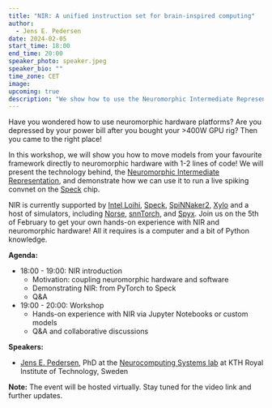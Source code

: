 ```yaml
---
title: "NIR: A unified instruction set for brain-inspired computing"
author: 
  - Jens E. Pedersen
date: 2024-02-05
start_time: 18:00 
end_time: 20:00
speaker_photo: speaker.jpeg
speaker_bio: ""
time_zone: CET
image: 
upcoming: true
description: "We show how to use the Neuromorphic Intermediate Representation to migrate your spiking model onto neuromorphic hardware."
---
```


Have you wondered how to use neuromorphic hardware platforms? Are you depressed by your power bill after you bought your >400W GPU rig?
Then you came to the right place!

In this workshop, we will show you how to move models from your favourite framework directly to neuromorphic hardware with 1-2 lines of code!
We will present the technology behind, the [Neuromorphic Intermediate Representation](https://github.com/neuromrphs/nir), and demonstrate how we can use it to run a live spiking convnet on the [Speck](https://www.synsense.ai/products/speck-2/) chip.

NIR is currently supported by [Intel Loihi](https://www.intel.com/content/www/us/en/newsroom/news/intel-unveils-neuromorphic-loihi-2-lava-software.html), [Speck](https://www.synsense.ai/products/speck-2/), [SpiNNaker2](https://spinncloud.com/portfolio/spinnaker2/), [Xylo](https://www.synsense.ai/products/xylo/) and a host of simulators, including [Norse](https://norse.github.io/norse/), [snnTorch](https://snntorch.readthedocs.io/en/latest/index.html), and [Spyx](https://spyx.readthedocs.io/en/latest/).
Join us on the 5th of February to get your own hands-on experience with NIR and neuromorphic hardware!
All it requires is a computer and a bit of Python knowledge.

**Agenda:**
- 18:00 - 19:00: NIR introduction
  - Motivation: coupling neuromorphic hardware and software
  - Demonstrating NIR: from PyTorch to Speck
  - Q&A 
- 19:00 - 20:00: Workshop
  - Hands-on experience with NIR via Jupyter Notebooks or custom models
  - Q&A and collaborative discussions

**Speakers:**
- [Jens E. Pedersen](https://jepedersen.dk), PhD at the [Neurocomputing Systems lab](https://neurocomputing.systems) at KTH Royal Institute of Technology, Sweden

**Note:** The event will be hosted virtually. Stay tuned for the video link and further updates.

  
